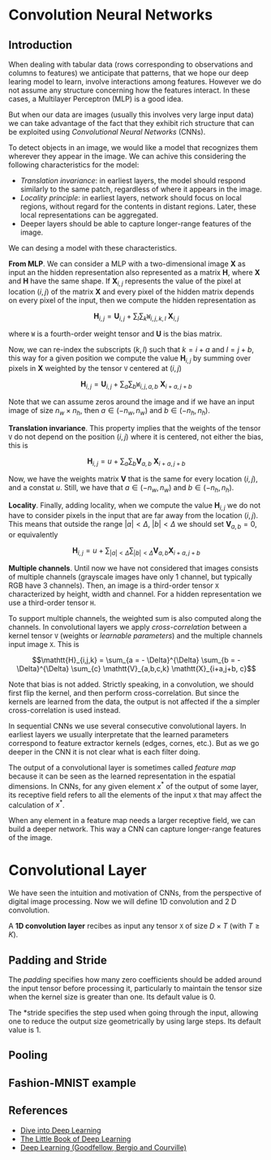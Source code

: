 # Convolution Neural Networks

## Introduction

When dealing with tabular data (rows corresponding to observations and columns to features) we anticipate 
that patterns, that we hope our deep learing model to learn, involve interactions among features. However 
we do not assume any structure concerning how the features interact. In these cases, a Multilayer Perceptron 
(MLP) is a good idea.

But when our data are images (usually this involves very large input data) we can take advantage of the fact 
that they exhibit rich structure that can be exploited using *Convolutional Neural Networks* (CNNs).

To detect objects in an image, we would like a model that recognizes them wherever they appear in the image. 
We can achive this considering the following characteristics for the model:

* *Translation invariance*: in earliest layers, the model should respond similarly to the same 
patch, regardless of where it appears in the image.
* *Locality principle*: in earliest layers, network should focus on local regions, without regard 
for the contents in distant regions. Later, these local representations can be aggregated.
* Deeper layers should be able to capture longer-range features of the image.

We can desing a model with these characteristics.

**From MLP**. We can consider a MLP with a two-dimensional image $\mathbf{X}$ as input an the hidden 
representation also represented as a matrix $\mathbf{H}$, where $\mathbf{X}$ and $\mathbf{H}$ have the same shape. 
If $\mathbf{X}_{i,j}$ represents the value of the pixel at location $(i,j)$ of the matrix $\mathbf{X}$ and every 
pixel of the hidden matrix depends on every pixel of the input, then we compute the hidden representation as

```math
\mathbf{H}_{i,j} = \mathbf{U}_{i,j} + \sum_{l} \sum_{k} \mathtt{W}_{i,j,k,l} \ \mathbf{X}_{i,j}
```

where $\mathtt{W}$ is a fourth-order weight tensor and $\mathbf{U}$ is the bias matrix.

Now, we can re-index the subscripts $(k,l)$ such that $k=i+a$ and $l=j+b$, this way for a given position we 
compute the value $\mathbf{H}_{i,j}$ by summing over pixels in $\mathbf{X}$ weighted by the tensor $\mathtt{V}$ 
centered at $(i,j)$

```math
\mathbf{H}_{i,j} = \mathbf{U}_{i,j} + \sum_{a} \sum_{b} \mathtt{W}_{i,j,a,b} \ \mathbf{X}_{i+a,j+b}
```

Note that we can assume zeros around the image and if we have an input image of size $n_w \times n_h$, then 
$a \in (-n_w, n_w)$ and $b \in (-n_h, n_h)$. 

**Translation invariance**.  This property implies that the weights of the tensor $\mathtt{V}$ do not 
depend on the position $(i,j)$ where it is centered, not either the bias, this is

```math
\mathbf{H}_{i,j} = u + \sum_{a} \sum_{b} \mathbf{V}_{a,b} \ \mathbf{X}_{i+a,j+b}
```
Now, we have the weights matrix $\mathbf{V}$ that is the same for every location $(i,j)$, and a constat $u$. 
Still, we have that $a \in (-n_w, n_w)$ and $b \in (-n_h, n_h)$.

**Locality**. Finally, adding locality, when we compute the value $\mathbf{H}_ {i,j}$ we do not have to consider 
pixels in the input that are far away from the location $(i,j)$. This means that outside the range $|a|<\Delta$, 
$|b|<\Delta$ we should set $\mathbf{V}_ {a,b}=0$, or equivalently

```math
\mathbf{H}_{i,j} = u + \sum_{|a|<\Delta} \sum_{|b|<\Delta} \mathbf{V}_{a,b} \mathbf{X}_{i+a,j+b}
```

**Multiple channels**. Until now we have not considered that images consists of multiple channels (grayscale images 
have only 1 channel, but typically RGB have 3 channels). Then, an image is a third-order tensor $\mathtt{X}$ 
characterized by height, width and channel. For a hidden representation we use a third-order tensor $\mathtt{H}$.

To support multiple channels, the weighted sum is also computed along the channels. In convolutional layers we apply 
*cross-correlation* between a kernel tensor $\mathtt{V}$ (weights or *learnable parameters*) and the multiple channels 
input image $\mathtt{X}$. This is

```math
\mathtt{H}_{i,j,k} = \sum_{a = - \Delta}^{\Delta} \sum_{b = - \Delta}^{\Delta} \sum_{c} \mathtt{V}_{a,b,c,k} \mathtt{X}_{i+a,j+b, c}
```

Note that bias is not added. Strictly speaking, in a convolution, we should first flip the kernel, and then perform 
cross-correlation. But since the kernels are learned from the data, the output is not affected if the a simpler 
cross-correlation is used instead.

In sequential CNNs we use several consecutive convolutional layers. In earliest layers we usually interpretate that the 
learned parameters correspond to feature extractor kernels (edges, cornes, etc.). But as we go deeper in the CNN it is 
not clear what is each filter doing.

The output of a convolutional layer is sometimes called *feature map* because it can be seen as the learned representation 
in the espatial dimensions. In CNNs, for any given element $x^{*}$ of the output of some layer, its receptive field refers 
to all the elements of the input $\mathtt{X}$ that may affect the calculation of $x^{*}$. 

When any element in a feature map needs a larger receptive field, we can build a deeper network. This way a CNN can 
capture longer-range features of the image.

# Convolutional Layer

We have seen the intuition and motivation of CNNs, from the perspective of digital image processing. Now 
we will define 1D convolution and 2 D convolution.

A **1D convolution layer** recibes as input any tensor $\mathtt{X}$ of size $D \times T$ (with $T \geq K$).

## Padding and Stride

The *padding* specifies how many zero coefficients should be added around the input tensor before processing it, 
particularly to maintain the tensor size when the kernel size is greater than one. Its default value is 0.

The *stride specifies the step used when going through the input, allowing one to reduce the output size geometrically 
by using large steps. Its default value is 1.

## Pooling

## Fashion-MNIST example

## References
* [Dive into Deep Learning](https://d2l.ai/)
* [The Little Book of Deep Learning](https://fleuret.org/public/lbdl.pdf)
* [Deep Learning (Goodfellow, Bergio and Courville)](https://www.deeplearningbook.org/)
